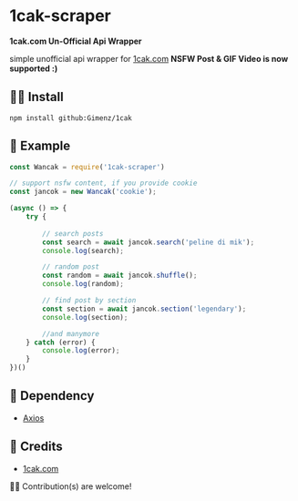 # 1cak-scraper
**1cak.com Un-Official Api Wrapper**

simple unofficial api wrapper for [1cak.com](https://1cak.com "wancuk jancoookkk")
**NSFW Post & GIF Video is now supported :)**
## 👨‍🍳 Install

`npm install github:Gimenz/1cak`

## 📔 Example
```js
const Wancak = require('1cak-scraper')

// support nsfw content, if you provide cookie 
const jancok = new Wancak('cookie');

(async () => {
    try {
	
        // search posts
        const search = await jancok.search('peline di mik');
        console.log(search);

        // random post
        const random = await jancok.shuffle();
        console.log(random);

        // find post by section
        const section = await jancok.section('legendary');
        console.log(section);

        //and manymore 
    } catch (error) {
        console.log(error);
    }
})()
```
## 🌳 Dependency
- [Axios](https://npmjs.com/axios)

## 🥚 Credits
-  [1cak.com](https://1cak.com "1cak.com")

🧗‍♀️ Contribution(s) are welcome!